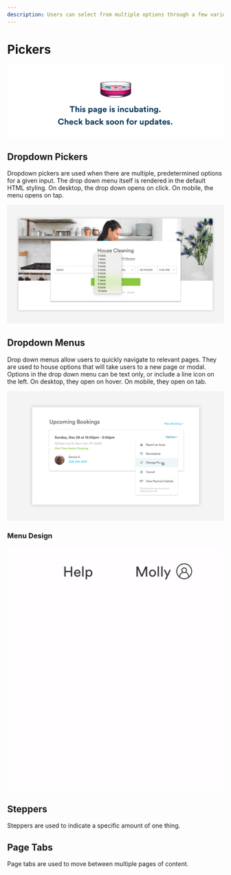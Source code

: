 ```yaml
---
description: Users can select from multiple options through a few various selector UI.
---
```


# Pickers

![](../.gitbook/assets/construction.png)

## Dropdown Pickers

Dropdown pickers are used when there are multiple, predetermined options for a given input. The drop down menu itself is rendered in the default HTML styling. On desktop, the drop down opens on click. On mobile, the menu opens on tap. 

![](../.gitbook/assets/drop-down-picker.png)

## Dropdown Menus

Drop down menus allow users to quickly navigate to relevant pages. They are used to house options that will take users to a new page or modal. Options in the drop down menu can be text only, or include a line icon on the left. On desktop, they open on hover. On mobile, they open on tab. 

![](../.gitbook/assets/dropdown-menu%20%281%29.png)

### Menu Design

![](../.gitbook/assets/dropdown-menu.gif)

## Steppers

Steppers are used to indicate a specific amount of one thing. 

## Page Tabs

Page tabs are used to move between multiple pages of content. 

